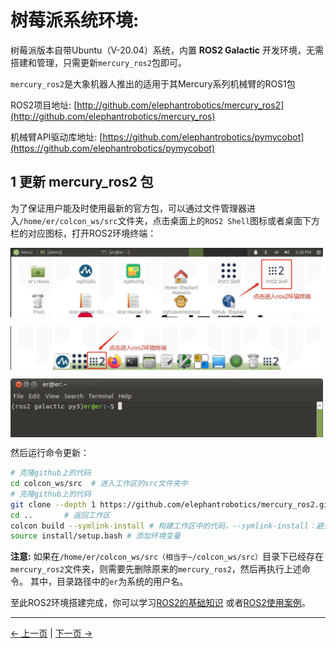 # 树莓派系统环境:

树莓派版本自带Ubuntu（V-20.04）系统，内置 **ROS2 Galactic** 开发环境，无需搭建和管理，只需更新`mercury_ros2`包即可。

`mercury_ros2`是大象机器人推出的适用于其Mercury系列机械臂的ROS1包

ROS2项目地址: [http://github.com/elephantrobotics/mercury_ros2](http://github.com/elephantrobotics/mercury_ros)

机械臂API驱动库地址: [https://github.com/elephantrobotics/pymycobot](https://github.com/elephantrobotics/pymycobot)

## 1 更新 mercury_ros2 包

为了保证用户能及时使用最新的官方包，可以通过文件管理器进入`/home/er/colcon_ws/src`文件夹，点击桌面上的`ROS2 Shell`图标或者桌面下方栏的对应图标，打开ROS2环境终端：

<img src =../../resources/11-ApplicationBaseROS/11.2.1-1.jpg
width ="500"  align = "center">

<img src =../../resources/11-ApplicationBaseROS/11.2.1-2.jpg
width ="500"  align = "center">

<img src =../../resources/11-ApplicationBaseROS/11.2.1-3.png
width ="500"  align = "center">

然后运行命令更新：

```bash
# 克隆github上的代码
cd colcon_ws/src  # 进入工作区的src文件夹中
# 克隆github上的代码
git clone --depth 1 https://github.com/elephantrobotics/mercury_ros2.git
cd ..       # 返回工作区
colcon build --symlink-install # 构建工作区中的代码，--symlink-install：避免每次调整 python 脚本时都需要重新编译
source install/setup.bash # 添加环境变量
```

**注意:** 如果在`/home/er/colcon_ws/src（相当于~/colcon_ws/src）`目录下已经存在`mercury_ros2`文件夹，则需要先删除原来的`mercury_ros2`，然后再执行上述命令。 其中，目录路径中的`er`为系统的用户名。

至此ROS2环境搭建完成，你可以学习[ROS2的基础知识](11.2.2-ROS2_Basics.md) 或者[ROS2使用案例](11.2.4-BasicFunction.md)。

---

[← 上一页](../11.2-ROS2/README.md) | [下一页 →](11.2.2-ROS2_Basics.md)

